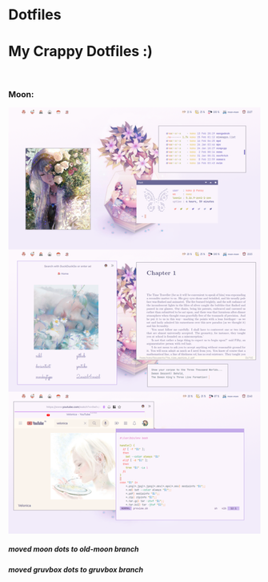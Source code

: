 # Dotfiles
<h1>My Crappy Dotfiles :)</h1>
<br>
<h3> Moon: </h3>
<img src=".config/Images/current.png">
<br>
<h5> moved moon dots to old-moon branch</h5>
<h5>moved gruvbox dots to gruvbox branch</h5>
